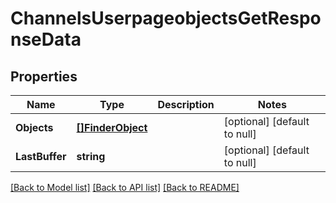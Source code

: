 # ChannelsUserpageobjectsGetResponseData

## Properties
Name | Type | Description | Notes
------------ | ------------- | ------------- | -------------
**Objects** | [**[]FinderObject**](finder_object.md) |  | [optional] [default to null]
**LastBuffer** | **string** |  | [optional] [default to null]

[[Back to Model list]](../README.md#documentation-for-models) [[Back to API list]](../README.md#documentation-for-api-endpoints) [[Back to README]](../README.md)


